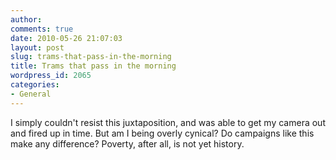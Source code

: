 ```yaml
---
author:
comments: true
date: 2010-05-26 21:07:03
layout: post
slug: trams-that-pass-in-the-morning
title: Trams that pass in the morning
wordpress_id: 2065
categories:
- General
---
```


I simply couldn't resist this juxtaposition, and was able to get my camera out and fired up in time. But am I being overly cynical? Do campaigns like this make any difference? Poverty, after all, is not yet history.
